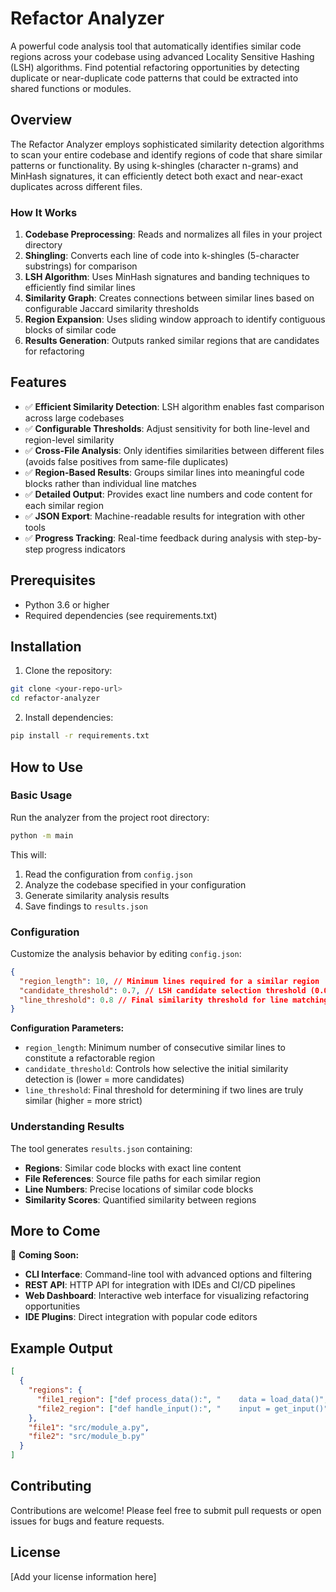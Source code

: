 # Refactor Analyzer

A powerful code analysis tool that automatically identifies similar code regions across your codebase using advanced Locality Sensitive Hashing (LSH) algorithms. Find potential refactoring opportunities by detecting duplicate or near-duplicate code patterns that could be extracted into shared functions or modules.

## Overview

The Refactor Analyzer employs sophisticated similarity detection algorithms to scan your entire codebase and identify regions of code that share similar patterns or functionality. By using k-shingles (character n-grams) and MinHash signatures, it can efficiently detect both exact and near-exact duplicates across different files.

### How It Works

1. **Codebase Preprocessing**: Reads and normalizes all files in your project directory
2. **Shingling**: Converts each line of code into k-shingles (5-character substrings) for comparison
3. **LSH Algorithm**: Uses MinHash signatures and banding techniques to efficiently find similar lines
4. **Similarity Graph**: Creates connections between similar lines based on configurable Jaccard similarity thresholds
5. **Region Expansion**: Uses sliding window approach to identify contiguous blocks of similar code
6. **Results Generation**: Outputs ranked similar regions that are candidates for refactoring

## Features

- ✅ **Efficient Similarity Detection**: LSH algorithm enables fast comparison across large codebases
- ✅ **Configurable Thresholds**: Adjust sensitivity for both line-level and region-level similarity
- ✅ **Cross-File Analysis**: Only identifies similarities between different files (avoids false positives from same-file duplicates)
- ✅ **Region-Based Results**: Groups similar lines into meaningful code blocks rather than individual line matches
- ✅ **Detailed Output**: Provides exact line numbers and code content for each similar region
- ✅ **JSON Export**: Machine-readable results for integration with other tools
- ✅ **Progress Tracking**: Real-time feedback during analysis with step-by-step progress indicators

## Prerequisites

- Python 3.6 or higher
- Required dependencies (see requirements.txt)

## Installation

1. Clone the repository:

```bash
git clone <your-repo-url>
cd refactor-analyzer
```

2. Install dependencies:

```bash
pip install -r requirements.txt
```

## How to Use

### Basic Usage

Run the analyzer from the project root directory:

```bash
python -m main
```

This will:

1. Read the configuration from `config.json`
2. Analyze the codebase specified in your configuration
3. Generate similarity analysis results
4. Save findings to `results.json`

### Configuration

Customize the analysis behavior by editing `config.json`:

```json
{
  "region_length": 10, // Minimum lines required for a similar region
  "candidate_threshold": 0.7, // LSH candidate selection threshold (0.0-1.0)
  "line_threshold": 0.8 // Final similarity threshold for line matching (0.0-1.0)
}
```

**Configuration Parameters:**

- `region_length`: Minimum number of consecutive similar lines to constitute a refactorable region
- `candidate_threshold`: Controls how selective the initial similarity detection is (lower = more candidates)
- `line_threshold`: Final threshold for determining if two lines are truly similar (higher = more strict)

### Understanding Results

The tool generates `results.json` containing:

- **Regions**: Similar code blocks with exact line content
- **File References**: Source file paths for each similar region
- **Line Numbers**: Precise locations of similar code blocks
- **Similarity Scores**: Quantified similarity between regions

## More to Come

🚧 **Coming Soon:**

- **CLI Interface**: Command-line tool with advanced options and filtering
- **REST API**: HTTP API for integration with IDEs and CI/CD pipelines
- **Web Dashboard**: Interactive web interface for visualizing refactoring opportunities
- **IDE Plugins**: Direct integration with popular code editors

## Example Output

```json
[
  {
    "regions": {
      "file1_region": ["def process_data():", "    data = load_data()", "    return transform(data)"],
      "file2_region": ["def handle_input():", "    input = get_input()", "    return process(input)"]
    },
    "file1": "src/module_a.py",
    "file2": "src/module_b.py"
  }
]
```

## Contributing

Contributions are welcome! Please feel free to submit pull requests or open issues for bugs and feature requests.

## License

[Add your license information here]
